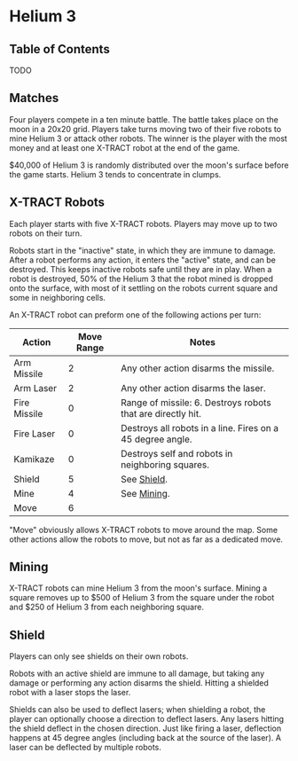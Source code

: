 # Helium 3

## Table of Contents

TODO


## Matches

Four players compete in a ten minute battle. The battle takes place on the moon in a 20x20 grid. Players take turns moving two of their five robots to mine Helium 3 or attack other robots. The winner is the player with the most money and at least one X-TRACT robot at the end of the game.

$40,000 of Helium 3 is randomly distributed over the moon's surface before the game starts. Helium 3 tends to concentrate in clumps.


## X-TRACT Robots

Each player starts with five X-TRACT robots.  Players may move up to two robots on their turn.

Robots start in the "inactive" state, in which they are immune to damage. After a robot performs any action, it enters the "active" state, and can be destroyed. This keeps inactive robots safe until they are in play. When a robot is destroyed, 50% of the Helium 3 that the robot mined is dropped onto the surface, with most of it settling on the robots current square and some in neighboring cells.

An X-TRACT robot can preform one of the following actions per turn:

| Action       | Move Range | Notes |
|--------------|------------|-------|
| Arm Missile  | 2          | Any other action disarms the missile. |
| Arm Laser    | 2          | Any other action disarms the laser. |
| Fire Missile | 0          | Range of missile: 6. Destroys robots that are directly hit. |
| Fire Laser   | 0          | Destroys all robots in a line. Fires on a 45 degree angle. |
| Kamikaze     | 0          | Destroys self and robots in neighboring squares. |
| Shield       | 5          | See [Shield](#shield). |
| Mine         | 4          | See [Mining](#mining). |
| Move         | 6          | |

"Move" obviously allows X-TRACT robots to move around the map. Some other actions allow the robots to move, but not as far as a dedicated move.


## Mining

X-TRACT robots can mine Helium 3 from the moon's surface. Mining a square removes up to $500 of Helium 3 from the square under the robot and $250 of Helium 3 from each neighboring square.


## Shield

Players can only see shields on their own robots.

Robots with an active shield are immune to all damage, but taking any damage or performing any action disarms the shield. Hitting a shielded robot with a laser stops the laser.

Shields can also be used to deflect lasers; when shielding a robot, the player can optionally choose a direction to deflect lasers. Any lasers hitting the shield deflect in the chosen direction. Just like firing a laser, deflection happens at 45 degree angles (including back at the source of the laser). A laser can be deflected by multiple robots.
